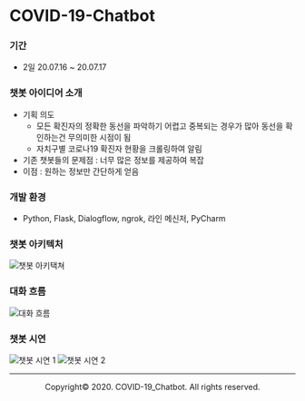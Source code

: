 # COVID-19-Chatbot
### 기간
- 2일 20.07.16 ~ 20.07.17
### 챗봇 아이디어 소개
- 기획 의도
  - 모든 확진자의 정확한 동선을 파악하기 어렵고 중복되는 경우가 많아 동선을 확인하는건 무의미한 시점이 됨
  - 자치구별 코로나19 확진자 현황을 크롤링하여 알림
- 기존 챗봇들의 문제점 : 너무 많은 정보를 제공하여 복잡
- 이점 : 원하는 정보만 간단하게 얻음
### 개발 환경
- Python, Flask, Dialogflow, ngrok, 라인 메신저, PyCharm
### 챗봇 아키텍처
![챗봇 아키택쳐](https://user-images.githubusercontent.com/53414240/87873972-ec361700-ca00-11ea-9d28-987e6d45351d.JPG)
### 대화 흐름
![대화 흐름](https://user-images.githubusercontent.com/53414240/87874010-37e8c080-ca01-11ea-9c43-05c7d495b7a3.JPG)
### 챗봇 시연
![챗봇 시연 1](https://user-images.githubusercontent.com/53414240/87874014-39b28400-ca01-11ea-83b2-7b5fb86ddce8.JPG)
![챗봇 시연 2](https://user-images.githubusercontent.com/53414240/87874016-3b7c4780-ca01-11ea-8d81-7029fa99f9b2.JPG)
<br>

------

<p align="center">Copyright&copy; 2020. COVID-19_Chatbot. All rights reserved.</p>
